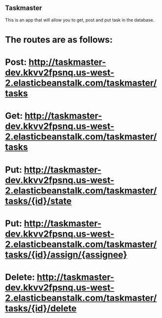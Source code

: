 ## Taskmaster

This is an app that will allow you to get, post and put task in the database.

# The routes are as follows: 
# Post: http://taskmaster-dev.kkvv2fpsnq.us-west-2.elasticbeanstalk.com/taskmaster/tasks
# Get: http://taskmaster-dev.kkvv2fpsnq.us-west-2.elasticbeanstalk.com/taskmaster/tasks
# Put: http://taskmaster-dev.kkvv2fpsnq.us-west-2.elasticbeanstalk.com/taskmaster/tasks/{id}/state
# Put: http://taskmaster-dev.kkvv2fpsnq.us-west-2.elasticbeanstalk.com/taskmaster/tasks/{id}/assign/{assignee}
# Delete: http://taskmaster-dev.kkvv2fpsnq.us-west-2.elasticbeanstalk.com/taskmaster/tasks/{id}/delete
